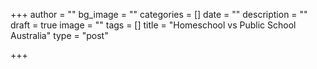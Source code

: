 +++
author = ""
bg_image = ""
categories = []
date = ""
description = ""
draft = true
image = ""
tags = []
title = "Homeschool vs Public School Australia"
type = "post"

+++

